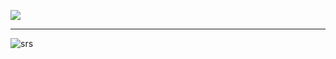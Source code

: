 ![](https://komarev.com/ghpvc/?username=your-github-username&color=000000)
___
![srs](https://github.com/user-attachments/assets/8e0a364e-752e-4410-b33d-bd4e22b22740)
<!--
**2airren/2airren** is a ✨ _special_ ✨ repository because its `README.md` (this file) appears on your GitHub profile.

Here are some ideas to get you started:

- 🔭 I’m currently working on ...
- 🌱 I’m currently learning ...
- 👯 I’m looking to collaborate on ...
- 🤔 I’m looking for help with ...
- 💬 Ask me about ...
- 📫 How to reach me: ...
- 😄 Pronouns: ...
- ⚡ Fun fact: ...
-->
